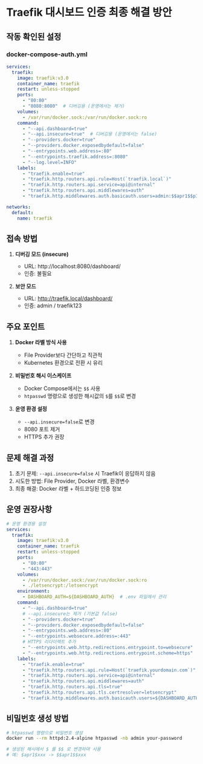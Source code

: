# Traefik 대시보드 인증 최종 해결 방안

## 작동 확인된 설정

### docker-compose-auth.yml
```yaml
services:
  traefik:
    image: traefik:v3.0
    container_name: traefik
    restart: unless-stopped
    ports:
      - "80:80"
      - "8080:8080"  # 디버깅용 (운영에서는 제거)
    volumes:
      - /var/run/docker.sock:/var/run/docker.sock:ro
    command:
      - "--api.dashboard=true"
      - "--api.insecure=true"  # 디버깅용 (운영에서는 false)
      - "--providers.docker=true"
      - "--providers.docker.exposedbydefault=false"
      - "--entrypoints.web.address=:80"
      - "--entrypoints.traefik.address=:8080"
      - "--log.level=INFO"
    labels:
      - "traefik.enable=true"
      - "traefik.http.routers.api.rule=Host(`traefik.local`)"
      - "traefik.http.routers.api.service=api@internal"
      - "traefik.http.routers.api.middlewares=auth"
      - "traefik.http.middlewares.auth.basicauth.users=admin:$$apr1$$pIIuJGs2$$Ki.Bhl.dNz1XPvB54noGJ1"

networks:
  default:
    name: traefik
```

## 접속 방법

1. **디버깅 모드 (insecure)**
   - URL: http://localhost:8080/dashboard/
   - 인증: 불필요

2. **보안 모드**
   - URL: http://traefik.local/dashboard/
   - 인증: admin / traefik123

## 주요 포인트

1. **Docker 라벨 방식 사용**
   - File Provider보다 간단하고 직관적
   - Kubernetes 환경으로 전환 시 유리

2. **비밀번호 해시 이스케이프**
   - Docker Compose에서는 `$$` 사용
   - `htpasswd` 명령으로 생성한 해시값의 `$`를 `$$`로 변경

3. **운영 환경 설정**
   - `--api.insecure=false`로 변경
   - 8080 포트 제거
   - HTTPS 추가 권장

## 문제 해결 과정

1. 초기 문제: `--api.insecure=false` 시 Traefik이 응답하지 않음
2. 시도한 방법: File Provider, Docker 라벨, 환경변수
3. 최종 해결: Docker 라벨 + 하드코딩된 인증 정보

## 운영 권장사항

```yaml
# 운영 환경용 설정
services:
  traefik:
    image: traefik:v3.0
    container_name: traefik
    restart: unless-stopped
    ports:
      - "80:80"
      - "443:443"
    volumes:
      - /var/run/docker.sock:/var/run/docker.sock:ro
      - ./letsencrypt:/letsencrypt
    environment:
      - DASHBOARD_AUTH=${DASHBOARD_AUTH}  # .env 파일에서 관리
    command:
      - "--api.dashboard=true"
      # --api.insecure는 제거 (기본값 false)
      - "--providers.docker=true"
      - "--providers.docker.exposedbydefault=false"
      - "--entrypoints.web.address=:80"
      - "--entrypoints.websecure.address=:443"
      # HTTPS 리다이렉트 추가
      - "--entrypoints.web.http.redirections.entrypoint.to=websecure"
      - "--entrypoints.web.http.redirections.entrypoint.scheme=https"
    labels:
      - "traefik.enable=true"
      - "traefik.http.routers.api.rule=Host(`traefik.yourdomain.com`)"
      - "traefik.http.routers.api.service=api@internal"
      - "traefik.http.routers.api.middlewares=auth"
      - "traefik.http.routers.api.tls=true"
      - "traefik.http.routers.api.tls.certresolver=letsencrypt"
      - "traefik.http.middlewares.auth.basicauth.users=${DASHBOARD_AUTH}"
```

## 비밀번호 생성 방법

```bash
# htpasswd 명령으로 비밀번호 생성
docker run --rm httpd:2.4-alpine htpasswd -nb admin your-password

# 생성된 해시에서 $ 를 $$ 로 변경하여 사용
# 예: $apr1$xxx -> $$apr1$$xxx
```